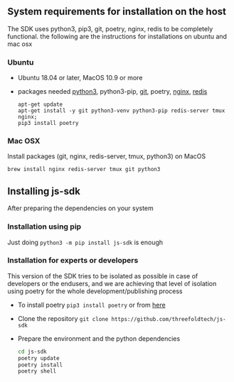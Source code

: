 ## System requirements for installation on the host

The SDK uses python3, pip3, git, poetry, nginx, redis to be completely functional. the following are the instructions for installations on ubuntu and mac osx
### Ubuntu
- Ubuntu 18.04 or later, MacOS 10.9 or more
- packages needed [python3](python.org), python3-pip, [git](https://git-scm.com), poetry, [nginx](https://www.nginx.com), [redis](https://redis.io)

  ```
  apt-get update
  apt-get install -y git python3-venv python3-pip redis-server tmux nginx;
  pip3 install poetry
  ```

### Mac OSX
Install packages (git, nginx, redis-server, tmux, python3) on MacOS
  ```
  brew install nginx redis-server tmux git python3
  ```


## Installing js-sdk

After preparing the dependencies on your system

### Installation using pip

Just doing `python3 -m pip install js-sdk` is enough 

### Installation for experts or developers

This version of the SDK tries to be isolated as possible in case of developers or the endusers, and we are achieving that level of isolation using poetry for the whole development/publishing process

- To install poetry `pip3 install poetry` or from [here](https://python-poetry.org/docs/#installation)
- Clone the repository `git clone https://github.com/threefoldtech/js-sdk`
- Prepare the environment and the python dependencies

  ```bash
  cd js-sdk
  poetry update
  poetry install
  poetry shell
  ```
